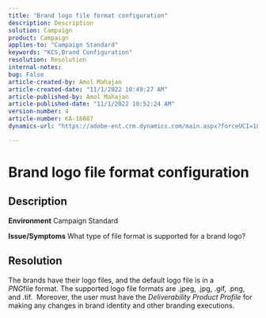 ```yaml
---
title: "Brand logo file format configuration"
description: Description
solution: Campaign
product: Campaign
applies-to: "Campaign Standard"
keywords: "KCS,Brand Configuration"
resolution: Resolution
internal-notes: 
bug: False
article-created-by: Amol Mahajan
article-created-date: "11/1/2022 10:49:27 AM"
article-published-by: Amol Mahajan
article-published-date: "11/1/2022 10:52:24 AM"
version-number: 4
article-number: KA-16087
dynamics-url: "https://adobe-ent.crm.dynamics.com/main.aspx?forceUCI=1&pagetype=entityrecord&etn=knowledgearticle&id=37eab4d6-d259-ed11-9561-6045bd006a22"

---
```

# Brand logo file format configuration

## Description

<b>Environment</b>
Campaign Standard


<b>Issue/Symptoms</b>
What type of file format is supported for a brand logo?


## Resolution


The brands have their logo files, and the default logo file is in a *PNG*file format. The supported logo file formats are .jpeg, .jpg, .gif, .png, and .tif.  Moreover, the user must have the *Deliverability Product Profile* for making any changes in brand identity and other branding executions.


